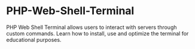 # PHP-Web-Shell-Terminal
PHP Web Shell Terminal allows users to interact with servers through custom commands. Learn how to install, use and optimize the terminal for educational purposes.
